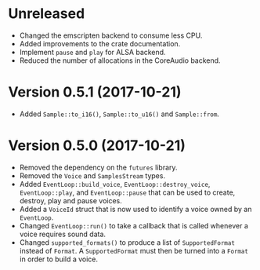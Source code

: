 # Unreleased

- Changed the emscripten backend to consume less CPU.
- Added improvements to the crate documentation.
- Implement `pause` and `play` for ALSA backend.
- Reduced the number of allocations in the CoreAudio backend.

# Version 0.5.1 (2017-10-21)

- Added `Sample::to_i16()`, `Sample::to_u16()` and `Sample::from`.

# Version 0.5.0 (2017-10-21)

- Removed the dependency on the `futures` library.
- Removed the `Voice` and `SamplesStream` types.
- Added `EventLoop::build_voice`, `EventLoop::destroy_voice`, `EventLoop::play`,
  and `EventLoop::pause` that can be used to create, destroy, play and pause voices.
- Added a `VoiceId` struct that is now used to identify a voice owned by an `EventLoop`.
- Changed `EventLoop::run()` to take a callback that is called whenever a voice requires sound data.
- Changed `supported_formats()` to produce a list of `SupportedFormat` instead of `Format`. A
  `SupportedFormat` must then be turned into a `Format` in order to build a voice.
